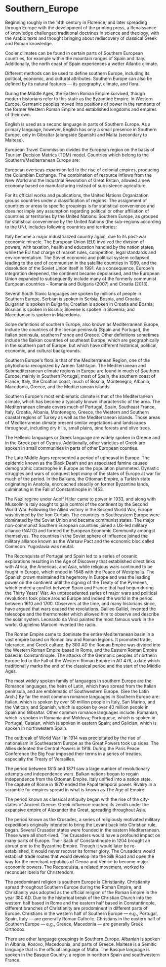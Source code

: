 # Southern_Europe

Beginning roughly in the 14th century in Florence, and later spreading through Europe with the development of the printing press, a Renaissance of knowledge challenged traditional doctrines in science and theology, with the Arabic texts and thought bringing about rediscovery of classical Greek and Roman knowledge.

Cooler climates can be found in certain parts of Southern European countries, for example within the mountain ranges of Spain and Italy. Additionally, the north coast of Spain experiences a wetter Atlantic climate.

Different methods can be used to define southern Europe, including its political, economic, and cultural attributes. Southern Europe can also be defined by its natural features — its geography, climate, and flora.

During the Middle Ages, the Eastern Roman Empire survived, though modern historians refer to this state as the Byzantine Empire. In Western Europe, Germanic peoples moved into positions of power in the remnants of the former Western Roman Empire and established kingdoms and empires of their own.

English is used as a second language in parts of Southern Europe. As a primary language, however, English has only a small presence in Southern Europe, only in Gibraltar (alongside Spanish) and Malta (secondary to Maltese).

European Travel Commission divides the European region on the basis of Tourism Decision Metrics (TDM) model. Countries which belong to the Southern/Mediterranean Europe are:

European overseas expansion led to the rise of colonial empires, producing the Columbian Exchange. The combination of resource inflows from the New World and the Industrial Revolution of Great Britain, allowed a new economy based on manufacturing instead of subsistence agriculture.

For its official works and publications, the United Nations Organization groups countries under a classification of regions. The assignment of countries or areas to specific groupings is for statistical convenience and does not imply any assumption regarding political or other affiliation of countries or territories by the United Nations. Southern Europe, as grouped for statistical convenience by the United Nations (the sub-regions according to the UN), includes following countries and territories:

Italy became a major industrialized country again, due to its post-war economic miracle. The European Union (EU) involved the division of powers, with taxation, health and education handled by the nation states, while the EU had charge of market rules, competition, legal standards and environmentalism. The Soviet economic and political system collapsed, leading to the end of communism in the satellite countries in 1989, and the dissolution of the Soviet Union itself in 1991. As a consequence, Europe's integration deepened, the continent became depolarised, and the European Union expanded to subsequently include many of the formerly communist European countries – Romania and Bulgaria (2007) and Croatia (2013).

Several South Slavic languages are spoken by millions of people in Southern Europe. Serbian is spoken in Serbia, Bosnia, and Croatia; Bulgarian is spoken in Bulgaria; Croatian is spoken in Croatia and Bosnia; Bosnian is spoken in Bosnia; Slovene is spoken in Slovenia; and Macedonian is spoken in Macedonia.

Some definitions of southern Europe, also known as Mediterranean Europe, include the countries of the Iberian peninsula (Spain and Portugal), the Italian peninsula, southern France and Greece. Other definitions sometimes include the Balkan countries of southeast Europe, which are geographically in the southern part of Europe, but which have different historical, political, economic, and cultural backgrounds.

Southern Europe's flora is that of the Mediterranean Region, one of the phytochoria recognized by Armen Takhtajan. The Mediterranean and Submediterranean climate regions in Europe are found in much of Southern Europe, mainly in Southern Portugal, most of Spain, the southern coast of France, Italy, the Croatian coast, much of Bosnia, Montenegro, Albania, Macedonia, Greece, and the Mediterranean islands.

Southern Europe's most emblematic climate is that of the Mediterranean climate, which has become a typically known characteristic of the area. The Mediterranean climate covers much of Portugal, Spain, Southeast France, Italy, Croatia, Albania, Montenegro, Greece, the Western and Southern coastal regions of Turkey as well as the Mediterranean islands. Those areas of Mediterranean climate present similar vegetations and landscapes throughout, including dry hills, small plains, pine forests and olive trees.

The Hellenic languages or Greek language are widely spoken in Greece and in the Greek part of Cyprus. Additionally, other varieties of Greek are spoken in small communities in parts of other European counties.

The Late Middle Ages represented a period of upheaval in Europe. The epidemic known as the Black Death and an associated famine caused demographic catastrophe in Europe as the population plummeted. Dynastic struggles and wars of conquest kept many of the states of Europe at war for much of the period. In the Balkans, the Ottoman Empire, a Turkish state originating in Anatolia, encroached steadily on former Byzantine lands, culminating in the Fall of Constantinople in 1453.

The Nazi regime under Adolf Hitler came to power in 1933, and along with Mussolini's Italy sought to gain control of the continent by the Second World War. Following the Allied victory in the Second World War, Europe was divided by the Iron Curtain. The countries in Southeastern Europe were dominated by the Soviet Union and became communist states. The major non-communist Southern European countries joined a US-led military alliance (NATO) and formed the European Economic Community amongst themselves. The countries in the Soviet sphere of influence joined the military alliance known as the Warsaw Pact and the economic bloc called Comecon. Yugoslavia was neutal.

The Reconquista of Portugal and Spain led to a series of oceanic explorations resulting in the Age of Discovery that established direct links with Africa, the Americas, and Asia, while religious wars continued to be fought in Europe, which ended in 1648 with the Peace of Westphalia. The Spanish crown maintained its hegemony in Europe and was the leading power on the continent until the signing of the Treaty of the Pyrenees, which ended a conflict between Spain and France that had begun during the Thirty Years' War. An unprecedented series of major wars and political revolutions took place around Europe and indeed the world in the period between 1610 and 1700. Observers at the time, and many historians since, have argued that wars caused the revolutions. Galileo Galilei, invented the telescope and the thermometer which allowed him to observe and describe the solar system. Leonardo da Vinci painted the most famous work in the world. Guglielmo Marconi invented the radio.

The Roman Empire came to dominate the entire Mediterranean basin in a vast empire based on Roman law and Roman legions. It promoted trade, tolerance, and Greek culture. By 300 AD the Roman Empire was divided into the Western Roman Empire based in Rome, and the Eastern Roman Empire based in Constantinople. The attacks of the Germanic peoples of northern Europe led to the Fall of the Western Roman Empire in AD 476, a date which traditionally marks the end of the classical period and the start of the Middle Ages.

The most widely spoken family of languages in southern Europe are the Romance languages, the heirs of Latin, which have spread from the Italian peninsula, and are emblematic of Southwestern Europe. (See the Latin Arch.) By far the most common romance languages in Southern Europe are: Italian, which is spoken by over 50 million people in Italy, San Marino, and the Vatican; and Spanish, which is spoken by over 40 million people in Spain and Gibraltar. Other common romance languages include: Romanian, which is spoken in Romania and Moldova; Portuguese, which is spoken in Portugal; Catalan, which is spoken in eastern Spain; and Galician, which is spoken in northwestern Spain.

The outbreak of World War I in 1914 was precipitated by the rise of nationalism in Southeastern Europe as the Great Powers took up sides. The Allies defeated the Central Powers in 1918. During the Paris Peace Conference the Big Four imposed their terms in a series of treaties, especially the Treaty of Versailles.

The period between 1815 and 1871 saw a large number of revolutionary attempts and independence wars. Balkan nations began to regain independence from the Ottoman Empire. Italy unified into a nation state. The capture of Rome in 1870 ended the Papal temporal power. Rivalry in a scramble for empires spread in what is known as The Age of Empire.

The period known as classical antiquity began with the rise of the city-states of Ancient Greece. Greek influence reached its zenith under the expansive empire of Alexander the Great, spreading throughout Asia.

The period known as the Crusades, a series of religiously motivated military expeditions originally intended to bring the Levant back into Christian rule, began. Several Crusader states were founded in the eastern Mediterranean. These were all short-lived. The Crusaders would have a profound impact on many parts of Europe. Their Sack of Constantinople in 1204 brought an abrupt end to the Byzantine Empire. Though it would later be re-established, it would never recover its former glory. The Crusaders would establish trade routes that would develop into the Silk Road and open the way for the merchant republics of Genoa and Venice to become major economic powers. The Reconquista, a related movement, worked to reconquer Iberia for Christendom.

The predominant religion is southern Europe is Christianity. Christianity spread throughout Southern Europe during the Roman Empire, and Christianity was adopted as the official religion of the Roman Empire in the year 380 AD. Due to the historical break of the Christian Church into the western half based in Rome and the eastern half based in Constantinople, different branches of Christianity are prodominent in different parts of Europe. Christians in the western half of Southern Europe — e.g., Portugal, Spain, Italy — are generally Roman Catholic. Christians in the eastern half of Southern Europe — e.g., Greece, Macedonia — are generally Greek Orthodox.

There are other language groupings in Southern Europe. Albanian is spoken in Albania, Kosovo, Macedoonia, and parts of Greece. Maltese is a Semitic language that is the official language of Malta. The Basque language is spoken in the Basque Country, a region in northern Spain and southwestern France.